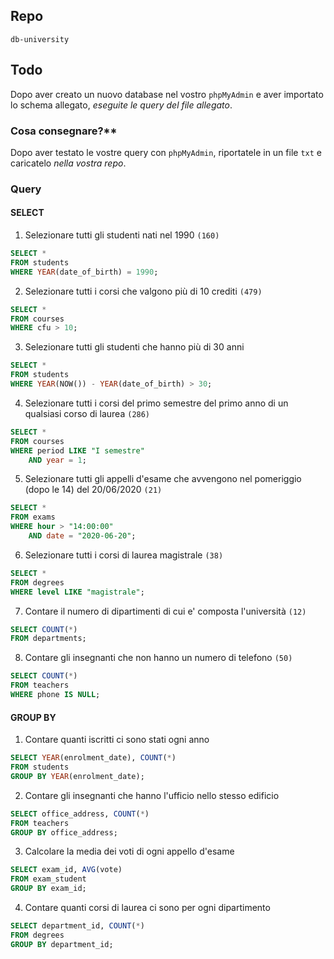 ## Repo
`db-university`

## Todo
Dopo aver creato un nuovo database nel vostro `phpMyAdmin` e aver importato lo schema allegato, *eseguite le query del file allegato*.

### Cosa consegnare?**
Dopo aver testato le vostre query con `phpMyAdmin`, riportatele in un file `txt` e caricatelo *nella vostra repo*.

### Query
#### SELECT
1. Selezionare tutti gli studenti nati nel 1990 `(160)`
```sql
SELECT *
FROM students
WHERE YEAR(date_of_birth) = 1990;
```
2. Selezionare tutti i corsi che valgono più di 10 crediti `(479)`
```sql
SELECT *
FROM courses
WHERE cfu > 10;
```
3. Selezionare tutti gli studenti che hanno più di 30 anni
```sql
SELECT *
FROM students
WHERE YEAR(NOW()) - YEAR(date_of_birth) > 30;
```
4. Selezionare tutti i corsi del primo semestre del primo anno di un qualsiasi corso di laurea `(286)`
```sql
SELECT *
FROM courses
WHERE period LIKE "I semestre" 
    AND year = 1;
```
5. Selezionare tutti gli appelli d'esame che avvengono nel pomeriggio (dopo le 14) del 20/06/2020 `(21)`
```sql
SELECT *
FROM exams
WHERE hour > "14:00:00"
    AND date = "2020-06-20";
```
6. Selezionare tutti i corsi di laurea magistrale `(38)`
```sql
SELECT *
FROM degrees
WHERE level LIKE "magistrale";
```
7. Contare il numero di dipartimenti di cui e' composta l'università `(12)`
```sql
SELECT COUNT(*)
FROM departments;
```
8. Contare gli insegnanti che non hanno un numero di telefono `(50)`
```sql
SELECT COUNT(*)
FROM teachers
WHERE phone IS NULL;
```

#### GROUP BY
1. Contare quanti iscritti ci sono stati ogni anno
```sql
SELECT YEAR(enrolment_date), COUNT(*)
FROM students
GROUP BY YEAR(enrolment_date);
```
2. Contare gli insegnanti che hanno l'ufficio nello stesso edificio
```sql
SELECT office_address, COUNT(*)
FROM teachers
GROUP BY office_address;
```
3. Calcolare la media dei voti di ogni appello d'esame
```sql
SELECT exam_id, AVG(vote)
FROM exam_student
GROUP BY exam_id;
```
4. Contare quanti corsi di laurea ci sono per ogni dipartimento
```sql
SELECT department_id, COUNT(*)
FROM degrees
GROUP BY department_id;
```